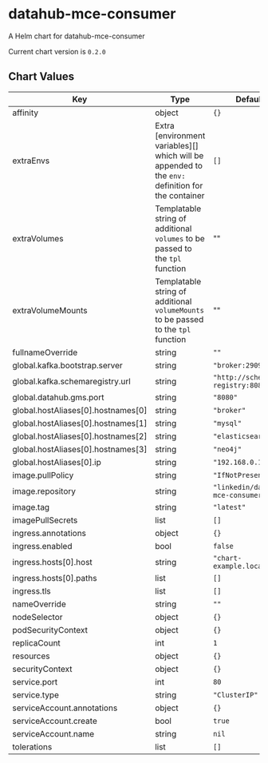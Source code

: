# datahub-mce-consumer

A Helm chart for datahub-mce-consumer

Current chart version is `0.2.0`

## Chart Values

| Key                                | Type                                                                                              | Default                           | Description |
| ---------------------------------- | ------------------------------------------------------------------------------------------------- | --------------------------------- | ----------- |
| affinity                           | object                                                                                            | `{}`                              |             |
| extraEnvs                          | Extra [environment variables][] which will be appended to the `env:` definition for the container | `[]`                              |
| extraVolumes                       | Templatable string of additional `volumes` to be passed to the `tpl` function                     | ""                                |
| extraVolumeMounts                  | Templatable string of additional `volumeMounts` to be passed to the `tpl` function                | ""                                |
| fullnameOverride                   | string                                                                                            | `""`                              |             |
| global.kafka.bootstrap.server      | string                                                                                            | `"broker:29092"`                  |             |
| global.kafka.schemaregistry.url    | string                                                                                            | `"http://schema-registry:8081"`   |             |
| global.datahub.gms.port            | string                                                                                            | `"8080"`                          |             |
| global.hostAliases[0].hostnames[0] | string                                                                                            | `"broker"`                        |             |
| global.hostAliases[0].hostnames[1] | string                                                                                            | `"mysql"`                         |             |
| global.hostAliases[0].hostnames[2] | string                                                                                            | `"elasticsearch"`                 |             |
| global.hostAliases[0].hostnames[3] | string                                                                                            | `"neo4j"`                         |             |
| global.hostAliases[0].ip           | string                                                                                            | `"192.168.0.104"`                 |             |
| image.pullPolicy                   | string                                                                                            | `"IfNotPresent"`                  |             |
| image.repository                   | string                                                                                            | `"linkedin/datahub-mce-consumer"` |             |
| image.tag                          | string                                                                                            | `"latest"`                        |             |
| imagePullSecrets                   | list                                                                                              | `[]`                              |             |
| ingress.annotations                | object                                                                                            | `{}`                              |             |
| ingress.enabled                    | bool                                                                                              | `false`                           |             |
| ingress.hosts[0].host              | string                                                                                            | `"chart-example.local"`           |             |
| ingress.hosts[0].paths             | list                                                                                              | `[]`                              |             |
| ingress.tls                        | list                                                                                              | `[]`                              |             |
| nameOverride                       | string                                                                                            | `""`                              |             |
| nodeSelector                       | object                                                                                            | `{}`                              |             |
| podSecurityContext                 | object                                                                                            | `{}`                              |             |
| replicaCount                       | int                                                                                               | `1`                               |             |
| resources                          | object                                                                                            | `{}`                              |             |
| securityContext                    | object                                                                                            | `{}`                              |             |
| service.port                       | int                                                                                               | `80`                              |             |
| service.type                       | string                                                                                            | `"ClusterIP"`                     |             |
| serviceAccount.annotations         | object                                                                                            | `{}`                              |             |
| serviceAccount.create              | bool                                                                                              | `true`                            |             |
| serviceAccount.name                | string                                                                                            | `nil`                             |             |
| tolerations                        | list                                                                                              | `[]`                              |             |
